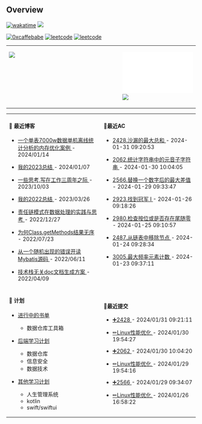 
## Overview

[![wakatime](https://wakatime.com/badge/user/78591c59-95d5-4479-b2fc-988c35f31d59.svg)](https://wakatime.com/@78591c59-95d5-4479-b2fc-988c35f31d59) ![](https://gpvc.arturio.dev/0xcaffebabe)

[![0xcaffebabe](https://img.shields.io/static/v1?label=LeetCode%200xcaffebabe&message=4611&color=success)](https://leetcode.cn/u/0xcaffebabe/) [![leetcode](https://img.shields.io/static/v1?label=Solved&message=1084%20/%203665&color=success)](https://leetcode.cn/u/0xcaffebabe/) [![leetcode](https://img.shields.io/static/v1?label=Accepted&message=84.58%&color=success)](https://leetcode.cn/u/0xcaffebabe/)

<table border="0">
  <tr border="0">

  <td valign="top" width="60%">

  ![](https://github-readme-stats.vercel.app/api/wakatime?username=0xcaffebabe&layout=compact&langs_count=12&theme=dark&range=all_time)

  </td>

  <td valign="top" width="40%">

  ![](https://raw.githubusercontent.com/0xcaffebabe/github-stats/master/generated/overview.svg)
  ![](https://github-profile-summary-cards.vercel.app/api/cards/productive-time?username=0xcaffebabe&theme=github_dark&utcOffset=8)

  </td>
  </tr>

</table>

<table>

<tr>
<td valign="top" width="50%">

#### 📖 最近博客


* <a href="https://0xcaffebabe.github.io/%E5%A4%A7%E6%95%B0%E6%8D%AE/2024/01/14/%E4%B8%80%E4%B8%AA%E5%8D%95%E8%A1%A87000w%E6%95%B0%E6%8D%AE%E5%8D%95%E6%9C%BA%E7%A6%BB%E7%BA%BF%E7%BB%9F%E8%AE%A1%E5%88%86%E6%9E%90%E7%9A%84%E5%86%85%E5%AD%98%E4%BC%98%E5%8C%96%E6%A1%88%E4%BE%8B.html" target="_blank"> 一个单表7000w数据单机离线统计分析的内存优化案例 </a> - 2024/01/14 

    
* <a href="https://0xcaffebabe.github.io/%E4%BA%BA%E7%94%9F/2024/01/07/%E6%88%91%E7%9A%842023%E6%80%BB%E7%BB%93.html" target="_blank"> 我的2023总结 </a> - 2024/01/07 

    
* <a href="https://0xcaffebabe.github.io/%E4%BA%BA%E7%94%9F/2023/10/03/%E4%B8%80%E4%BA%9B%E6%80%9D%E8%80%83,%E5%86%99%E5%9C%A8%E5%B7%A5%E4%BD%9C%E4%B8%89%E5%91%A8%E5%B9%B4%E4%B9%8B%E9%99%85.html" target="_blank"> 一些思考,写在工作三周年之际 </a> - 2023/10/03 

    
* <a href="https://0xcaffebabe.github.io/%E4%BA%BA%E7%94%9F/2023/03/26/%E6%88%91%E7%9A%842022%E6%80%BB%E7%BB%93.html" target="_blank"> 我的2022总结 </a> - 2023/03/26 

    
* <a href="https://0xcaffebabe.github.io/%E8%AE%BE%E8%AE%A1%E6%A8%A1%E5%BC%8F/2022/12/27/%E8%B4%A3%E4%BB%BB%E9%93%BE%E6%A8%A1%E5%BC%8F%E5%9C%A8%E6%95%B0%E6%8D%AE%E5%A4%84%E7%90%86%E7%9A%84%E5%AE%9E%E8%B7%B5%E4%B8%8E%E6%80%9D%E8%80%83.html" target="_blank"> 责任链模式在数据处理的实践与思考 </a> - 2022/12/27 

    
* <a href="https://0xcaffebabe.github.io/jvm/2022/07/23/%E4%B8%BA%E4%BD%95Class.getMethods%E7%BB%93%E6%9E%9C%E6%97%A0%E5%BA%8F.html" target="_blank"> 为何Class.getMethods结果无序 </a> - 2022/07/23 

    
* <a href="https://0xcaffebabe.github.io/java/2022/06/11/%E4%BB%8E%E4%B8%80%E4%B8%AA%E9%9A%8F%E6%9C%BA%E5%87%BA%E7%8E%B0%E7%9A%84%E9%94%99%E8%AF%AF%E5%BC%80%E8%AF%BBMybatis%E6%BA%90%E7%A0%81.html" target="_blank"> 从一个随机出现的错误开读Mybatis源码 </a> - 2022/06/11 

    
* <a href="https://0xcaffebabe.github.io/%E6%97%A5%E5%B8%B8/2022/04/09/%E6%8A%80%E6%9C%AF%E6%A0%88%E6%97%A0%E5%85%B3doc%E6%96%87%E6%A1%A3%E7%94%9F%E6%88%90%E6%96%B9%E6%A1%88.html" target="_blank"> 技术栈无关doc文档生成方案 </a> - 2022/04/09 

        

</td>

<td valign="top" width="50%">

#### 🔋最近AC


  * <a href="https://leetcode.cn/submissions/detail/499513607" target="_blank"> 2428.沙漏的最大总和 </a> - 2024-01-31 09:20:53 

    
  * <a href="https://leetcode.cn/submissions/detail/499275791" target="_blank"> 2062.统计字符串中的元音子字符串 </a> - 2024-01-30 10:04:05 

    
  * <a href="https://leetcode.cn/submissions/detail/499030955" target="_blank"> 2566.替换一个数字后的最大差值 </a> - 2024-01-29 09:33:47 

    
  * <a href="https://leetcode.cn/submissions/detail/498407913" target="_blank"> 2923.找到冠军 I </a> - 2024-01-26 09:18:26 

    
  * <a href="https://leetcode.cn/submissions/detail/498160752" target="_blank"> 2980.检查按位或是否存在尾随零 </a> - 2024-01-25 09:10:57 

    
  * <a href="https://leetcode.cn/submissions/detail/497906451" target="_blank"> 2487.从链表中移除节点 </a> - 2024-01-24 09:28:34 

    
  * <a href="https://leetcode.cn/submissions/detail/497621034" target="_blank"> 3005.最大频率元素计数 </a> - 2024-01-23 09:37:11 

    

</td>

</tr>

<tr>

<td valign="top" width="50%">

#### 📝 计划

- [进行中的书单](https://github.com/users/0xcaffebabe/projects/4)
  - 数据仓库工具箱


- [后端学习计划](https://github.com/users/0xcaffebabe/projects/1)
  - 数据仓库
  - 信息安全
  - 数据技术


- [其他学习计划](https://github.com/users/0xcaffebabe/projects/3)
  - 人生管理系统
  - kotlin
  - swift/swiftui


<td>

#### 🌴最近提交


  * <a href="https://github.com/0xcaffebabe/leetcode/commit/df5fa6eabffb25f51a138d72512178715435ac71" target="_blank"> ➕2428 </a> - 2024/01/31 09:21:11 

    
  * <a href="https://github.com/0xcaffebabe/note/commit/f31877466e59d4799bdcaba77512266bd195a4ff" target="_blank"> ✏Linux性能优化 </a> - 2024/01/30 19:54:27 

    
  * <a href="https://github.com/0xcaffebabe/leetcode/commit/ac378bd5170e44850ea0c9cd193a12cdd0e4e285" target="_blank"> ➕2062 </a> - 2024/01/30 10:04:20 

    
  * <a href="https://github.com/0xcaffebabe/note/commit/6ae1754ae696fc4dc630c67eca21f32b66209361" target="_blank"> ✏Linux性能优化 </a> - 2024/01/29 19:54:16 

    
  * <a href="https://github.com/0xcaffebabe/leetcode/commit/c61450467c4630124fe7861bf710b46e290cb377" target="_blank"> ➕2566 </a> - 2024/01/29 09:34:07 

    
  * <a href="https://github.com/0xcaffebabe/note/commit/e36c57c12965075c06670bb7805586e1375245b3" target="_blank"> ✏Linux性能优化 </a> - 2024/01/26 16:58:22 

    

</td>

</tr>

</table>

